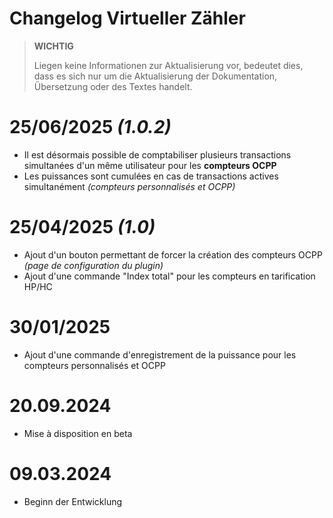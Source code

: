 # Changelog Virtueller Zähler

>**WICHTIG**
>
>Liegen keine Informationen zur Aktualisierung vor, bedeutet dies, dass es sich nur um die Aktualisierung der Dokumentation, Übersetzung oder des Textes handelt.

# 25/06/2025 ***(1.0.2)***

- Il est désormais possible de comptabiliser plusieurs transactions simultanées d'un même utilisateur pour les **compteurs OCPP**
- Les puissances sont cumulées en cas de transactions actives simultanément *(compteurs personnalisés et OCPP)*

# 25/04/2025 ***(1.0)***

- Ajout d'un bouton permettant de forcer la création des compteurs OCPP *(page de configuration du plugin)*
- Ajout d'une commande "Index total" pour les compteurs en tarification HP/HC

# 30/01/2025

- Ajout d'une commande d'enregistrement de la puissance pour les compteurs personnalisés et OCPP

# 20.09.2024

- Mise à disposition en beta

# 09.03.2024

- Beginn der Entwicklung
